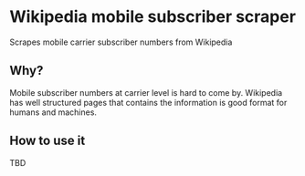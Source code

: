 # Wikipedia mobile subscriber scraper
Scrapes mobile carrier subscriber numbers from Wikipedia

## Why?
Mobile subscriber numbers at carrier level is hard to come by. Wikipedia has well structured pages that contains the information is good format for humans and machines.

## How to use it
TBD
